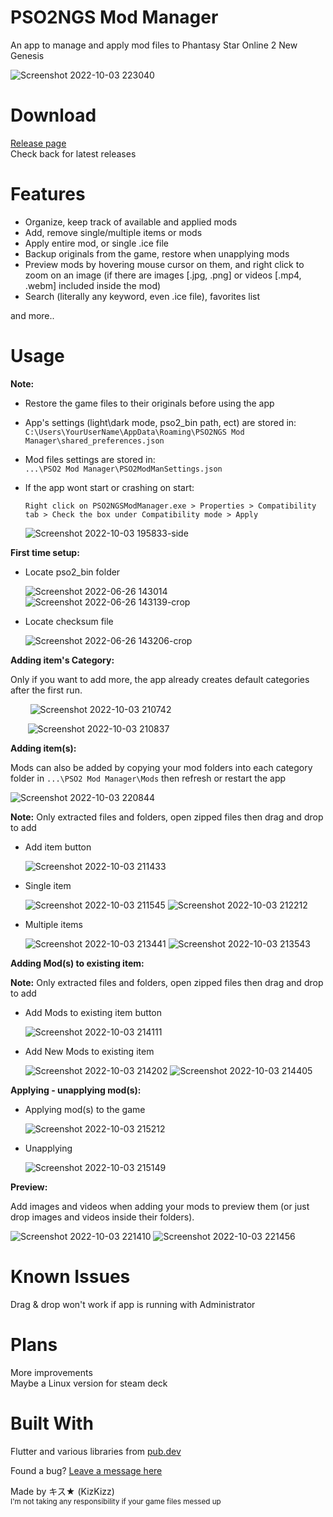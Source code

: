 # PSO2NGS Mod Manager 
 An app to manage and apply mod files to Phantasy Star Online 2 New Genesis  
 
![Screenshot 2022-10-03 223040](https://user-images.githubusercontent.com/101075148/193741786-da2d2e63-4c5f-4bb3-8941-9733a206f47d.png)

# Download

[Release page](https://github.com/KizKizz/pso2_mod_manager/releases)  
Check back for latest releases

# Features

- Organize, keep track of available and applied mods
- Add, remove single/multiple items or mods
- Apply entire mod, or single .ice file
- Backup originals from the game, restore when unapplying mods
- Preview mods by hovering mouse cursor on them, and right click to zoom on an image (if there are images [.jpg, .png] or videos [.mp4, .webm] included inside the mod)
- Search (literally any keyword, even .ice file), favorites list

and more..

# Usage
**Note:**  
- Restore the game files to their originals before using the app
- App's settings (light\dark mode, pso2_bin path, ect) are stored in:  
  ```C:\Users\YourUserName\AppData\Roaming\PSO2NGS Mod Manager\shared_preferences.json```
- Mod files settings are stored in:  
  ```...\PSO2 Mod Manager\PSO2ModManSettings.json```
- If the app wont start or crashing on start:

  ```Right click on PSO2NGSModManager.exe > Properties > Compatibility tab > Check the box under Compatibility mode > Apply```
  
  ![Screenshot 2022-10-03 195833-side](https://user-images.githubusercontent.com/101075148/193726661-01acdf9c-c698-490e-af08-e7445adde2cb.png)


**First time setup:**

- Locate pso2_bin folder

   ![Screenshot 2022-06-26 143014](https://user-images.githubusercontent.com/101075148/175836232-f62b8484-c4a5-4815-a7b0-66d54b8f6332.png)
   ![Screenshot 2022-06-26 143139-crop](https://user-images.githubusercontent.com/101075148/175836300-1d3462b6-57e1-4418-b2ab-12bf66f7bcd8.png)

- Locate checksum file

   ![Screenshot 2022-06-26 143206-crop](https://user-images.githubusercontent.com/101075148/175836423-3b2b0ed6-b6b1-401c-9b71-2c7cb911db82.png)
 
**Adding item's Category:**

Only if you want to add more, the app already creates default categories after the first run.

   &nbsp;&nbsp;&nbsp;&nbsp;&nbsp;&nbsp;&nbsp; ![Screenshot 2022-10-03 210742](https://user-images.githubusercontent.com/101075148/193732721-3aebd1f3-ae9f-4059-8f1d-87d701671ff3.png)
 
   &nbsp;&nbsp;&nbsp;&nbsp;&nbsp;&nbsp;&nbsp;![Screenshot 2022-10-03 210837](https://user-images.githubusercontent.com/101075148/193732744-d6f284e9-8b57-4a60-b181-d0df4ef11619.png)

**Adding item(s):**

Mods can also be added by copying your mod folders into each category folder in ```...\PSO2 Mod Manager\Mods``` then refresh or restart the app

![Screenshot 2022-10-03 220844](https://user-images.githubusercontent.com/101075148/193739194-abb5080e-f08a-4c9f-bc71-0a0efeabd90a.png)

**Note:** Only extracted files and folders, open zipped files then drag and drop to add

- Add item button

  ![Screenshot 2022-10-03 211433](https://user-images.githubusercontent.com/101075148/193734145-34e7c51e-f007-4706-a8e1-10589e912cc9.png)

- Single item

   ![Screenshot 2022-10-03 211545](https://user-images.githubusercontent.com/101075148/193733863-79ecd18a-bdab-4145-a591-0d6dae40ae91.png)
   ![Screenshot 2022-10-03 212212](https://user-images.githubusercontent.com/101075148/193733886-ee36c433-0f13-4e12-8984-cf621ab67718.png)

- Multiple items

   ![Screenshot 2022-10-03 213441](https://user-images.githubusercontent.com/101075148/193735353-9bc82b6e-c922-421e-857a-4fdb4a887a8a.png)
   ![Screenshot 2022-10-03 213543](https://user-images.githubusercontent.com/101075148/193735364-4a7f2c5f-acb0-4774-a79a-992b829d123c.png)

   

**Adding Mod(s) to existing item:**

**Note:** Only extracted files and folders, open zipped files then drag and drop to add

- Add Mods to existing item button

    ![Screenshot 2022-10-03 214111](https://user-images.githubusercontent.com/101075148/193736351-4fc2d5ee-c2d6-40c3-95af-f58c47008dd5.png)

- Add New Mods to existing item

    ![Screenshot 2022-10-03 214202](https://user-images.githubusercontent.com/101075148/193736518-2fbd42a2-e222-4a00-ae52-ae1a5038e68e.png)
    ![Screenshot 2022-10-03 214405](https://user-images.githubusercontent.com/101075148/193736526-90233d52-5963-40a2-8054-220c5c40905c.png)


**Applying - unapplying mod(s):**

- Applying mod(s) to the game

   ![Screenshot 2022-10-03 215212](https://user-images.githubusercontent.com/101075148/193738228-041f0d31-a369-446e-b32f-422d4b1cd643.png)

- Unapplying

   ![Screenshot 2022-10-03 215149](https://user-images.githubusercontent.com/101075148/193738266-d3ccbabf-452a-4a1e-8e5d-2c9bee0e7846.png)
   
   
**Preview:**

Add images and videos when adding your mods to preview them (or just drop images and videos inside their folders).

![Screenshot 2022-10-03 221410](https://user-images.githubusercontent.com/101075148/193740743-db6a6ad2-c84f-48b7-b360-9b73aa0906ee.png)
![Screenshot 2022-10-03 221456](https://user-images.githubusercontent.com/101075148/193740766-179e4e6d-f971-4637-adff-1e7f81ec1e51.png)


# Known Issues
Drag & drop won't work if app is running with Administrator

# Plans
More improvements  
Maybe a Linux version for steam deck

# Built With

Flutter and various libraries from [pub.dev](https://pub.dev/packages)

Found a bug? [Leave a message here](https://github.com/KizKizz/pso2_mod_manager/issues)

Made by キス★ (KizKizz)  
<sup>I'm not taking any responsibility if your game files messed up</sup>

